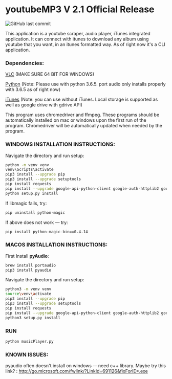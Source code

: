 # youtubeMP3 V 2.1 Official Release

![GitHub last commit](https://img.shields.io/github/last-commit/cboin1996/WebTools)


This application is a youtube scraper, audio player, iTunes integrated application. It can connect with itunes to download any album using youtube that you want, in an itunes formatted way. As of right now it's a CLI application.

### Dependencies:
[VLC](https://www.videolan.org/vlc/index.html) (MAKE SURE 64 BIT FOR WINDOWS)

[Python](https://www.python.org/) (Note: Please use with python 3.6.5. port audio only installs properly with 3.6.5 as of right now)

[iTunes](https://www.apple.com/ca/itunes/) (Note: you can use without iTunes. Local storage is supported as well as google drive with gdrive API)

This program uses chromedriver and ffmpeg.  These programs should be automatically installed on mac or windows upon the first run of the program.  Chromedriver will be automatically updated when needed by the program.

### WINDOWS INSTALLATION INSTRUCTIONS:
Navigate the directory and run setup:  

```bash
python -m venv venv
venv\Scripts\activate
pip3 install --upgrade pip
pip3 install --upgrade setuptools
pip install requests
pip install --upgrade google-api-python-client google-auth-httplib2 google-auth-oauthlib
python setup.py install
```

If libmagic fails, try:            
```bash
pip uninstall python-magic
```

If above does not work — try:      
```bash
pip install python-magic-bin==0.4.14
```
### MACOS INSTALLATION INSTRUCTIONS:

First Install **pyAudio**:
```bash       
brew install portaudio
pip3 install pyaudio
```

Navigate the directory and run setup: 
```bash
python3 -m venv venv
source\venv\activate
pip3 install --upgrade pip
pip3 install --upgrade setuptools
pip install requests
pip install --upgrade google-api-python-client google-auth-httplib2 google-auth-oauthlib
python3 setup.py install
```
### RUN
```bash
python musicPlayer.py
```
### KNOWN ISSUES:

pyaudio often doesn't install on windows -- need c++ library.
Maybe try this link? : http://go.microsoft.com/fwlink/?LinkId=691126&fixForIE=.exe






